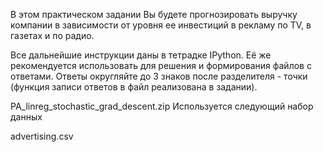 В этом практическом задании Вы будете прогнозировать выручку компании в зависимости от уровня ее инвестиций в рекламу по TV, в газетах и по радио.

Все дальнейшие инструкции даны в тетрадке IPython. Её же рекомендуется использовать для решения и формирования файлов с ответами. Ответы округляйте до 3 знаков после разделителя - точки (функция записи ответов в файл реализована в задании).

PA_linreg_stochastic_grad_descent.zip
Используется следующий набор данных

advertising.csv
